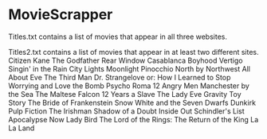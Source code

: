 # MovieScrapper
Titles.txt contains a list of movies that appear in all three websites.

Titles2.txt contains a list of movies that appear in at least two different sites.
Citizen Kane
The Godfather
Rear Window
Casablanca
Boyhood
Vertigo
Singin' in the Rain
City Lights
Moonlight
Pinocchio
North by Northwest
All About Eve
The Third Man
Dr. Strangelove or: How I Learned to Stop Worrying and Love the Bomb
Psycho
Roma
12 Angry Men
Manchester by the Sea
The Maltese Falcon
12 Years a Slave
The Lady Eve
Gravity
Toy Story
The Bride of Frankenstein
Snow White and the Seven Dwarfs
Dunkirk
Pulp Fiction
The Irishman
Shadow of a Doubt
Inside Out
Schindler's List
Apocalypse Now
Lady Bird
The Lord of the Rings: The Return of the King
La La Land
